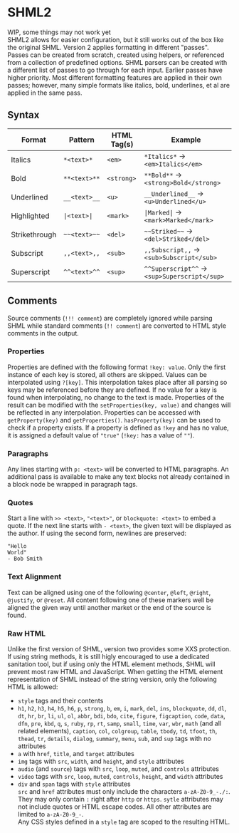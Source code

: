 # SHML2
WIP, some things may not work yet  
SHML2 allows for easier configuration, but it still works out of the box like the original SHML. Version 2 applies formatting in different "passes". Passes can be created from scratch, created using helpers, or referenced from a collection of predefined options. SHML parsers can be created with a different list of passes to go through for each input. Earlier passes have higher priority. Most different formatting features are applied in their own passes; however, many simple formats like italics, bold, underlines, et al are applied in the same pass.
## Syntax
| Format        | Pattern      | HTML Tag(s) | Example                                      |
| ------------- | ------------ | ----------- | -------------------------------------------- |
| Italics       | `*<text>*`   | `<em>`      | `*Italics*` → `<em>Italics</em>`             |
| Bold          | `**<text>**` | `<strong>`  | `**Bold**` → `<strong>Bold</strong>`         |
| Underlined    | `__<text>__` | `<u>`       | `__Underlined__` → `<u>Underlined</u>`       |
| Highlighted   | `\|<text>\|` | `<mark>`    | `\|Marked\|` → `<mark>Marked</mark>`         |
| Strikethrough | `~~<text>~~` | `<del>`     | `~~Striked~~` → `<del>Striked</del>`         |
| Subscript     | `,,<text>,,` | `<sub>`     | `,,Subscript,,` → `<sub>Subscript</sub>`     |
| Superscript   | `^^<text>^^` | `<sup>`     | `^^Superscript^^` → `<sup>Superscript</sup>` |

## Comments
Source comments (`!!! comment`) are completely ignored while parsing SHML while standard comments (`!! comment`) are converted to HTML style comments in the output.
### Properties
Properties are defined with the following format `!key: value`. Only the first instance of each key is stored, all others are skipped. Values can be interpolated using `?[key]`. This interpolation takes place after all parsing so keys may be referenced before they are defined. If no value for a key is found when interpolating, no change to the text is made. Properties of the result can be modified with the `setProperties(key, value)` and changes will be reflected in any interpolation. Properties can be accessed with `getProperty(key)` and `getProperties()`. `hasProperty(key)` can be used to check if a property exists. If a property is defined as `!key` and has no value, it is assigned a default value of `"true"` (`!key:` has a value of `""`).
### Paragraphs
Any lines starting with `p: <text>` will be converted to HTML paragraphs. An additional pass is available to make any text blocks not already contained in a block node be wrapped in paragraph tags.
### Quotes
Start a line with `>> <text>`, `"<text>"`, or `blockquote: <text>` to embed a quote. If the next line starts with `- <text>`, the given text will be displayed as the author.
If using the second form, newlines are preserved:
```
"Hello
World"
- Bob Smith
```
### Text Alignment
Text can be aligned using one of the following `@center`, `@left`, `@right`, `@justify`, or `@reset`. All content following one of these markers well be aligned the given way until another market or the end of the source is found.

### Raw HTML
Unlike the first version of SHML, version two provides some XXS protection. If using string methods, it is still higly encouraged to use a dedicated sanitation tool, but if using only the HTML element methods, SHML will prevent most raw HTML and JavaScript. When getting the HTML element representation of SHML instead of the string version, only the following HTML is allowed:
+ `style` tags and their contents
+ `h1`, `h2`, `h3`, `h4`, `h5`, `h6`, `p`, `strong`, `b`, `em`, `i`, `mark`, `del`, `ins`, `blockquote`, `dd`, `dl`, `dt`, `hr`, `br`, `li`, `ul`, `ol`, `abbr`, `bdi`, `bdo`, `cite`, `figure`, `figcaption`, `code`, `data`, `dfn`, `pre`, `kbd`, `q`, `s`, `ruby`, `rp`, `rt`, `samp`, `small`, `time`, `var`, `wbr`, `math` (and all related elements), `caption`, `col`, `colgroup`, `table`, `tbody`, `td`, `tfoot`, `th`, `thead`, `tr`, `details`, `dialog`, `summary`, `menu`, `sub`, and `sup` tags with no attributes
+ `a` with `href`, `title`, and `target` attributes
+ `img` tags with `src`, `width`, and `height`, and `style` attributes
+ `audio` (and `source`) tags with `src`, `loop`, `muted`, and `controls` attributes
+ `video` tags with `src`, `loop`, `muted`, `controls`, `height`, and `width` attributes
+ `div` and `span` tags with `style` attributes  
`src` and `href` attributes must only include the characters `a-zA-Z0-9_-./:`. They may only contain `:` right after `http` or `https`. `sytle` attributes may not include quotes or HTML escape codes. All other attributes are limited to `a-zA-Z0-9_-`.  
Any CSS styles defined in a `style` tag are scoped to the resulting HTML.
